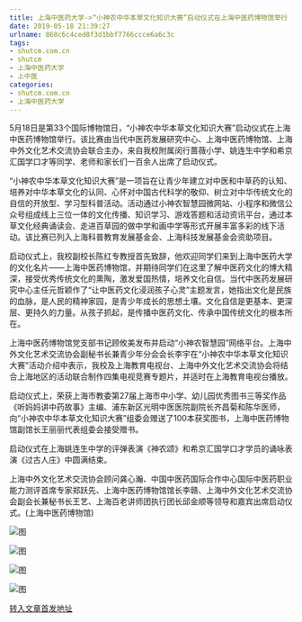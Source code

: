 ```yaml
---
title: 上海中医药大学->“小神农中华本草文化知识大赛”启动仪式在上海中医药博物馆举行 | shutcm.com.cn
date: 2019-05-18 21:39:27
urlname: 868c6c4ced8f3d1bbf7766ccce6a6c3c
tags: 
- shutcm.com.cn
- shutcm
- 上海中医药大学
- 上中医
categories:
- shutcm.com.cn
- 上海中医药大学
---
```



5月18日是第33个国际博物馆日，“小神农中华本草文化知识大赛”启动仪式在上海中医药博物馆举行。该比赛由当代中医药发展研究中心、上海中医药博物馆、上海中外文化艺术交流协会联合主办，来自我校附属闵行蔷薇小学、姚连生中学和希京汇国学口才等同学、老师和家长们一百余人出席了启动仪式。

“小神农中华本草文化知识大赛”是一项旨在让青少年建立对中医和中草药的认知、培养对中华本草文化的认同、心怀对中国古代科学的敬仰、树立对中华传统文化的自信的开放型、学习型科普活动。活动通过小神农智慧园微网站、小程序和微信公众号组成线上三位一体的文化传播、知识学习、游戏答题和活动资讯平台，通过本草文化经典诵读会、走进百草园的做中学和画中学等形式开展丰富多彩的线下活动。该比赛已列入上海科普教育发展基金会、上海科技发展基金会资助项目。

启动仪式上，我校副校长陈红专教授首先致辞，他欢迎同学们来到上海中医药大学的文化名片——上海中医药博物馆，并期待同学们在这里了解中医药文化的博大精深，接受优秀传统文化的熏陶，激发爱国热情，培养文化自信。当代中医药发展研究中心主任元哲颖作了“让中医药文化浸润孩子心灵”主题发言，她指出文化是民族的血脉，是人民的精神家园，是青少年成长的思想土壤。文化自信是更基本、更深层、更持久的力量。从孩子抓起，是传播中医药文化、传承中国传统文化的根本所在。

上海中医药博物馆党支部书记顾攸美发布并启动“小神农智慧园”网络平台。上海中外文化艺术交流协会副秘书长兼青少年分会会长李宇在“小神农中华本草文化知识大赛”活动介绍中表示，我校及上海教育电视台、上海中外文化艺术交流协会将结合上海地区的活动联合制作四集电视竞赛专题片，并适时在上海教育电视台播放。

启动仪式上，荣获上海市教委第27届上海市中小学、幼儿园优秀图书三等奖作品《听妈妈讲中药故事》主编、浦东新区光明中医医院副院长齐昌菊和陈华医师，向“小神农中华本草文化知识大赛”组委会赠送了100本获奖图书，上海中医药博物馆副馆长王丽丽代表组委会接受赠书。

启动仪式在上海姚连生中学的评弹表演《神农颂》和希京汇国学口才学员的诵咏表演《过古人庄》中圆满结束。

上海中外文化艺术交流协会顾问龚心瀚、中国中医药国际合作中心国际中医药职业能力测评首席专家郑跃先、上海中医药博物馆馆长李赣、上海中外文化艺术交流协会副会长兼秘书长王艺、上海百老讲师团执行团长邱金顺等领导和嘉宾出席启动仪式。(上海中医药博物馆)



![图](https://www.shutcm.edu.cn/_upload/article/images/e8/24/91081e65492dabde91ce18e70a2b/5408e9bb-dd29-4933-bd43-d5053fd04f9d.jpg)

![图](https://www.shutcm.edu.cn/_upload/article/images/e8/24/91081e65492dabde91ce18e70a2b/12651b1a-faa3-4b27-9900-0fdf7cc12f6a.jpg)

![图](https://www.shutcm.edu.cn/_upload/article/images/e8/24/91081e65492dabde91ce18e70a2b/2a5858cb-d0b3-44d8-8ac8-69c2294abf7b.jpeg)

![图](https://www.shutcm.edu.cn/_upload/article/images/e8/24/91081e65492dabde91ce18e70a2b/a494f743-a04e-4211-9bd1-7ede46d756eb.jpg)

[转入文章首发地址](https://www.shutcm.edu.cn/2019/0518/c221a104497/page.htm)